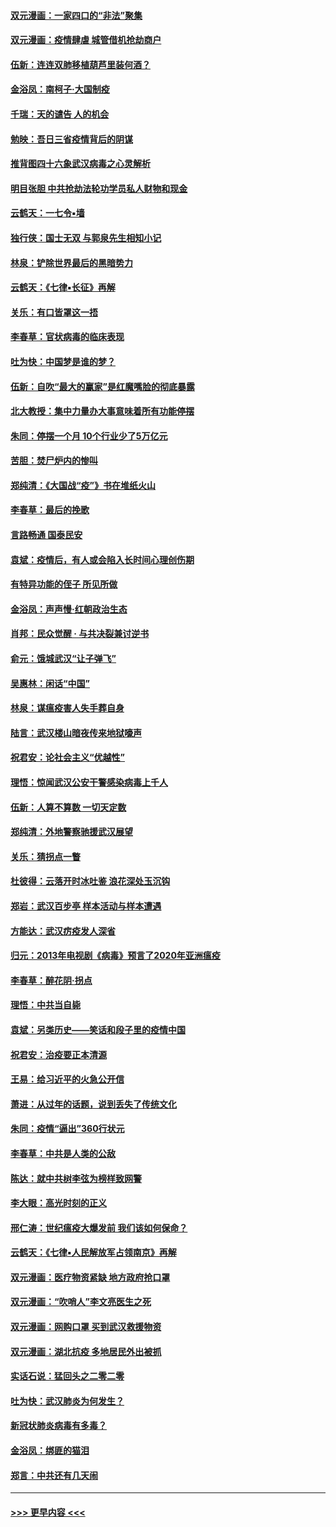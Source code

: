 #### [双元漫画：一家四口的“非法”聚集](../pages/nsc993/n11916378.md?t=03051703) 
#### [双元漫画：疫情肆虐 城管借机抢劫商户](../pages/nsc993/n11916310.md?t=03051703) 
#### [伍新：连连双肺移植葫芦里装何酒？](../pages/nsc993/n11913667.md?t=03051703) 
#### [金浴凤：南柯子·大国制疫](../pages/nsc993/n11913657.md?t=03051703) 
#### [千瑞：天的谴告  人的机会](../pages/nsc993/n11913309.md?t=03051703) 
#### [勉映：吾日三省疫情背后的阴谋](../pages/nsc993/n11913079.md?t=03051703) 
#### [推背图四十六象武汉病毒之心灵解析](../pages/nsc993/n11911761.md?t=03051703) 
#### [明目张胆 中共抢劫法轮功学员私人财物和现金](../pages/nsc993/n11910262.md?t=03051703) 
#### [云鹤天：一七令▪墙](../pages/nsc993/n11910627.md?t=03051703) 
#### [独行侠：国士无双 与郭泉先生相知小记](../pages/nsc993/n11910613.md?t=03051703) 
#### [林泉：铲除世界最后的黑暗势力](../pages/nsc993/n11909320.md?t=03051703) 
#### [云鹤天：《七律▪长征》再解](../pages/nsc993/n11909327.md?t=03051703) 
#### [关乐：有口皆罩这一捂](../pages/nsc993/n11908393.md?t=03051703) 
#### [李春草：官状病毒的临床表现](../pages/nsc993/n11908339.md?t=03051703) 
#### [吐为快：中国梦是谁的梦？](../pages/nsc993/n11906564.md?t=03051703) 
#### [伍新：自吹“最大的赢家”是红魔嘴脸的彻底暴露](../pages/nsc993/n11906407.md?t=03051703) 
#### [北大教授：集中力量办大事意味着所有功能停摆](../pages/nsc993/n11904800.md?t=03051703) 
#### [朱同：停摆一个月 10个行业少了5万亿元](../pages/nsc993/n11904498.md?t=03051703) 
#### [苦胆：焚尸炉内的惨叫](../pages/nsc993/n11904479.md?t=03051703) 
#### [郑纯清：《大国战“疫”》书在堆纸火山](../pages/nsc993/n11904450.md?t=03051703) 
#### [李春草：最后的挽歌](../pages/nsc993/n11904441.md?t=03051703) 
#### [言路畅通 国泰民安](../pages/nsc993/n11904222.md?t=03051703) 
#### [袁斌：疫情后，有人或会陷入长时间心理创伤期](../pages/nsc993/n11901514.md?t=03051703) 
#### [有特异功能的侄子 所见所做](../pages/nsc993/n11901154.md?t=03051703) 
#### [金浴凤：声声慢‧红朝政治生态](../pages/nsc993/n11899553.md?t=03051703) 
#### [肖邦：民众觉醒 · 与共决裂兼讨逆书](../pages/nsc993/n11898435.md?t=03051703) 
#### [俞元：饿城武汉“让子弹飞”](../pages/nsc993/n11898344.md?t=03051703) 
#### [吴惠林：闲话“中国”](../pages/nsc993/n11898182.md?t=03051703) 
#### [林泉：谋瘟疫害人失手葬自身](../pages/nsc993/n11897892.md?t=03051703) 
#### [陆言：武汉楼山暗夜传来地狱嚎声](../pages/nsc993/n11897033.md?t=03051703) 
#### [祝君安：论社会主义“优越性”](../pages/nsc993/n11897005.md?t=03051703) 
#### [理悟：惊闻武汉公安干警感染病毒上千人](../pages/nsc993/n11896947.md?t=03051703) 
#### [伍新：人算不算数 一切天定数](../pages/nsc993/n11893372.md?t=03051703) 
#### [郑纯清：外地警察驰援武汉展望](../pages/nsc993/n11893115.md?t=03051703) 
#### [关乐：猜拐点一瞥](../pages/nsc993/n11893020.md?t=03051703) 
#### [杜彼得：云落开时冰吐鉴 浪花深处玉沉钩](../pages/nsc993/n11892107.md?t=03051703) 
#### [郑岩：武汉百步亭 样本活动与样本遭遇](../pages/nsc993/n11892310.md?t=03051703) 
#### [方能达：武汉疠疫发人深省](../pages/nsc993/n11891376.md?t=03051703) 
#### [归元：2013年电视剧《病毒》预言了2020年亚洲瘟疫](../pages/nsc993/n11891126.md?t=03051703) 
#### [李春草：醉花阴·拐点](../pages/nsc993/n11890567.md?t=03051703) 
#### [理悟：中共当自毙](../pages/nsc993/n11890559.md?t=03051703) 
#### [袁斌：另类历史——笑话和段子里的疫情中国](../pages/nsc993/n11889243.md?t=03051703) 
#### [祝君安：治疫要正本清源](../pages/nsc993/n11889085.md?t=03051703) 
#### [王易：给习近平的火急公开信](../pages/nsc993/n11888225.md?t=03051703) 
#### [萧进：从过年的话题，说到丢失了传统文化](../pages/nsc993/n11887732.md?t=03051703) 
#### [朱同：疫情“逼出”360行状元](../pages/nsc993/n11887678.md?t=03051703) 
#### [李春草：中共是人类的公敌](../pages/nsc993/n11887656.md?t=03051703) 
#### [陈达：就中共树李弦为榜样致网警](../pages/nsc993/n11887625.md?t=03051703) 
#### [李大眼：高光时刻的正义](../pages/nsc993/n11887585.md?t=03051703) 
#### [邢仁涛：世纪瘟疫大爆发前 我们该如何保命？](../pages/nsc993/n11887535.md?t=03051703) 
#### [云鹤天：《七律▪人民解放军占领南京》再解](../pages/nsc993/n11887524.md?t=03051703) 
#### [双元漫画：医疗物资紧缺 地方政府抢口罩](../pages/nsc993/n11884744.md?t=03051703) 
#### [双元漫画：“吹哨人”李文亮医生之死](../pages/nsc993/n11884705.md?t=03051703) 
#### [双元漫画：网购口罩 买到武汉救援物资](../pages/nsc993/n11884670.md?t=03051703) 
#### [双元漫画：湖北抗疫 多地居民外出被抓](../pages/nsc993/n11884643.md?t=03051703) 
#### [实话石说：猛回头之二零二零](../pages/nsc993/n11883968.md?t=03051703) 
#### [吐为快：武汉肺炎为何发生？](../pages/nsc993/n11882180.md?t=03051703) 
#### [新冠状肺炎病毒有多毒？](../pages/nsc993/n11881790.md?t=03051703) 
#### [金浴凤：绑匪的猫泪](../pages/nsc993/n11880664.md?t=03051703) 
#### [郑言：中共还有几天闹](../pages/nsc993/n11880645.md?t=03051703) 

----
#### [ >>> 更早内容 <<< ](../indexes/nsc993-earlier.md)
